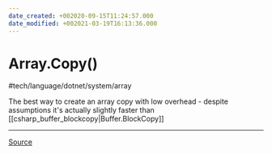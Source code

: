 ```yaml
---
date_created: +002020-09-15T11:24:57.000
date_modified: +002021-03-19T16:13:36.000
---
```


# Array.Copy()

#tech/language/dotnet/system/array

The best way to create an array copy with low overhead - despite assumptions it's actually slightly faster than [[csharp_buffer_blockcopy|Buffer.BlockCopy]]

---

[Source](https://docs.microsoft.com/en-us/dotnet/api/system.array.copy?view=netcore-3.1)

